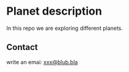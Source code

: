# Planet description 

In this repo we are exploring different planets.

## Contact

write an emai: xxx@blub.bla
